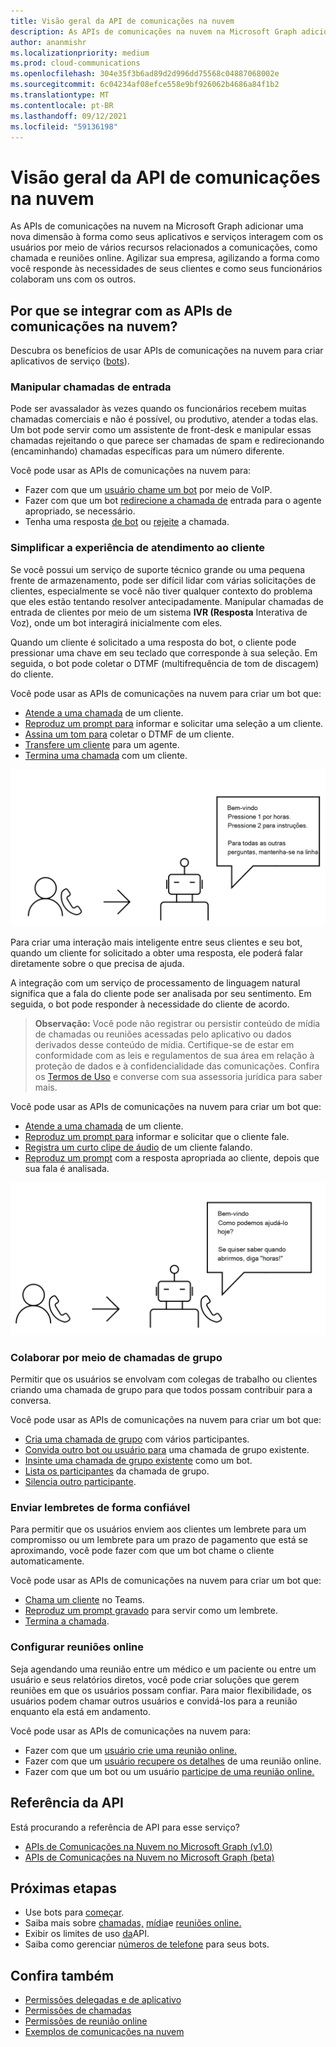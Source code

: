 ```yaml
---
title: Visão geral da API de comunicações na nuvem
description: As APIs de comunicações na nuvem na Microsoft Graph adicionar uma nova dimensão à forma como seus aplicativos e serviços interagem com os usuários por meio de vários recursos relacionados a comunicações, como chamada e reuniões online.
author: ananmishr
ms.localizationpriority: medium
ms.prod: cloud-communications
ms.openlocfilehash: 304e35f3b6ad89d2d996dd75568c04887068002e
ms.sourcegitcommit: 6c04234af08efce558e9bf926062b4686a84f1b2
ms.translationtype: MT
ms.contentlocale: pt-BR
ms.lasthandoff: 09/12/2021
ms.locfileid: "59136198"
---
```

# <a name="cloud-communications-api-overview"></a>Visão geral da API de comunicações na nuvem
As APIs de comunicações na nuvem na Microsoft Graph adicionar uma nova dimensão à forma como seus aplicativos e serviços interagem com os usuários por meio de vários recursos relacionados a comunicações, como chamada e reuniões online. Agilizar sua empresa, agilizando a forma como você responde às necessidades de seus clientes e como seus funcionários colaboram uns com os outros.

## <a name="why-integrate-with-the-cloud-communications-apis"></a>Por que se integrar com as APIs de comunicações na nuvem?

Descubra os benefícios de usar APIs de comunicações na nuvem para criar aplicativos de serviço ([bots](https://microsoftgraph.github.io/microsoft-graph-comms-samples/docs/articles/calls/register-calling-bot.html?q=create%20bot)).

### <a name="handle-incoming-calls"></a>Manipular chamadas de entrada

Pode ser avassalador às vezes quando os funcionários recebem muitas chamadas comerciais e não é possível, ou produtivo, atender a todas elas. Um bot pode servir como um assistente de front-desk e manipular essas chamadas rejeitando o que parece ser chamadas de spam e redirecionando (encaminhando) chamadas específicas para um número diferente.

Você pode usar as APIs de comunicações na nuvem para:

- Fazer com que um [usuário chame um bot](/graph/api/application-post-calls?view=graph-rest-1.0) por meio de VoIP.
- Fazer com que um bot [redirecione a chamada de](/graph/api/call-redirect?view=graph-rest-1.0) entrada para o agente apropriado, se necessário.
- Tenha uma resposta [de bot](/graph/api/call-answer?view=graph-rest-1.0) ou [rejeite](/graph/api/call-reject?view=graph-rest-1.0) a chamada.


### <a name="simplify-the-customer-service-experience"></a>Simplificar a experiência de atendimento ao cliente
Se você possui um serviço de suporte técnico grande ou uma pequena frente de armazenamento, pode ser difícil lidar com várias solicitações de clientes, especialmente se você não tiver qualquer contexto do problema que eles estão tentando resolver antecipadamente. Manipular chamadas de entrada de clientes por meio de um sistema **IVR (Resposta** Interativa de Voz), onde um bot interagirá inicialmente com eles.

Quando um cliente é solicitado a uma resposta do bot, o cliente pode pressionar uma chave em seu teclado que corresponde à sua seleção. Em seguida, o bot pode coletar o DTMF (multifrequência de tom de discagem) do cliente.

Você pode usar as APIs de comunicações na nuvem para criar um bot que:

- [Atende a uma chamada](/graph/api/call-answer?view=graph-rest-1.0) de um cliente.
- [Reproduz um prompt para](/graph/api/call-playprompt?view=graph-rest-1.0) informar e solicitar uma seleção a um cliente.
- [Assina um tom para](/graph/api/call-subscribetotone?view=graph-rest-1.0) coletar o DTMF de um cliente.
- [Transfere um cliente](/graph/api/call-transfer?view=graph-rest-1.0) para um agente.
- [Termina uma chamada](/graph/api/call-delete?view=graph-rest-1.0) com um cliente.

![Imagem de um bot fornecendo opções para transferência de chamada](images/communications-ivr-transfer.png)

Para criar uma interação mais inteligente entre seus clientes e seu bot, quando um cliente for solicitado a obter uma resposta, ele poderá falar diretamente sobre o que precisa de ajuda.

A integração com um serviço de processamento de linguagem natural significa que a fala do cliente pode ser analisada por seu sentimento. Em seguida, o bot pode responder à necessidade do cliente de acordo.

>**Observação:** Você pode não registrar ou persistir conteúdo de mídia de chamadas ou reuniões acessadas pelo aplicativo ou dados derivados desse conteúdo de mídia. Certifique-se de estar em conformidade com as leis e regulamentos de sua área em relação à proteção de dados e à confidencialidade das comunicações. Confira os [Termos de Uso](/legal/microsoft-apis/terms-of-use) e converse com sua assessoria jurídica para saber mais.

Você pode usar as APIs de comunicações na nuvem para criar um bot que:

- [Atende a uma chamada](/graph/api/call-answer?view=graph-rest-1.0) de um cliente.
- [Reproduz um prompt para](/graph/api/call-playprompt?view=graph-rest-1.0) informar e solicitar que o cliente fale.
- [Registra um curto clipe de áudio](/graph/api/call-record?view=graph-rest-1.0) de um cliente falando.
- [Reproduz um prompt](/graph/api/call-playprompt?view=graph-rest-1.0) com a resposta apropriada ao cliente, depois que sua fala é analisada.

![Imagem de um bot que solicita que um usuário dê uma resposta de voz](images/communications-ivr.PNG)

### <a name="collaborate-through-group-calls"></a>Colaborar por meio de chamadas de grupo
Permitir que os usuários se envolvam com colegas de trabalho ou clientes criando uma chamada de grupo para que todos possam contribuir para a conversa.

Você pode usar as APIs de comunicações na nuvem para criar um bot que:

- [Cria uma chamada de grupo](/graph/api/application-post-calls?view=graph-rest-1.0#example-3-create-a-group-call-with-service-hosted-media) com vários participantes.
- [Convida outro bot ou usuário para](/graph/api/participant-invite?view=graph-rest-1.0) uma chamada de grupo existente.
- [Insinte uma chamada de grupo existente](/graph/api/application-post-calls?view=graph-rest-1.0#example-5-join-scheduled-meeting-with-service-hosted-media) como um bot.
- [Lista os participantes](/graph/api/call-list-participants?view=graph-rest-1.0) da chamada de grupo.
- [Silencia outro participante](/graph/api/participant-mute?view=graph-rest-1.0).

### <a name="send-reminders-reliably"></a>Enviar lembretes de forma confiável
Para permitir que os usuários enviem aos clientes um lembrete para um compromisso ou um lembrete para um prazo de pagamento que está se aproximando, você pode fazer com que um bot chame o cliente automaticamente. <!--If the customer misses the call, it will leave a voicemail with the automated message. (Add this back once bot to PSTN calling works)-->

Você pode usar as APIs de comunicações na nuvem para criar um bot que:

- [Chama um cliente](/graph/api/application-post-calls?view=graph-rest-1.0) no Teams.
- [Reproduz um prompt gravado](/graph/api/call-playprompt?view=graph-rest-1.0) para servir como um lembrete.
- [Termina a chamada](/graph/api/call-delete?view=graph-rest-1.0).


### <a name="set-up-online-meetings"></a>Configurar reuniões online
Seja agendando uma reunião entre um médico e um paciente ou entre um usuário e seus relatórios diretos, você pode criar soluções que gerem reuniões em que os usuários possam confiar. Para maior flexibilidade, os usuários podem chamar outros usuários e convidá-los para a reunião enquanto ela está em andamento.

Você pode usar as APIs de comunicações na nuvem para:

- Fazer com que um [usuário crie uma reunião online.](/graph/api/application-post-onlinemeetings?view=graph-rest-1.0)
- Fazer com que um [usuário recupere os detalhes](/graph/api/onlinemeeting-get?view=graph-rest-1.0) de uma reunião online.
- Fazer com que um bot ou um usuário [participe de uma reunião online.](/graph/api/application-post-calls?view=graph-rest-1.0#example-5-join-scheduled-meeting-with-service-hosted-media)

## <a name="api-reference"></a>Referência da API
Está procurando a referência de API para esse serviço?

- [APIs de Comunicações na Nuvem no Microsoft Graph (v1.0)](/graph/api/resources/communications-api-overview?view=graph-rest-1.0)
- [APIs de Comunicações na Nuvem no Microsoft Graph (beta)](/graph/api/resources/communications-api-overview?view=graph-rest-beta)

## <a name="next-steps"></a>Próximas etapas

- Use bots para [começar](cloud-communications-get-started.md).
- Saiba mais sobre [chamadas,](cloud-communications-calls.md) [mídia](cloud-communications-media.md)e [reuniões online.](cloud-communications-online-meetings.md)
- Exibir os limites de uso [da](throttling.md#cloud-communication-service-limits)API.
- Saiba como gerenciar [números de telefone](cloud-communications-phone-number.md) para seus bots.

## <a name="see-also"></a>Confira também

- [Permissões delegadas e de aplicativo](/azure/active-directory/develop/v1-permissions-and-consent)
- [Permissões de chamadas](./permissions-reference.md#calls-permissions)
- [Permissões de reunião online](./permissions-reference.md#online-meetings-permissions)
- [Exemplos de comunicações na nuvem](https://github.com/microsoftgraph/microsoft-graph-comms-samples)
